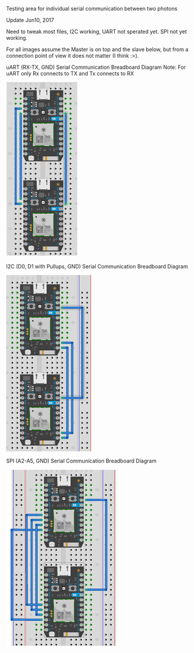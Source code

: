 Testing area for individual serial communication between two photons



Update Jun10, 2017

Need to tweak most files, I2C working, UART not sperated yet. SPI not yet working.

For all images assume the Master is on top and the slave below, but from a connection point of view it does not matter (I think :>).

uART  (RX-TX, GND)  Serial  Communication Breadboard Diagram
Note: For uART only Rx connects to TX and Tx connects to RX

![](uart-only3.png)




I2C (D0, D1 with Pullups, GND) Serial  Communication Breadboard Diagram

![](I2C-only3.png)





SPI (A2-A5, GND) Serial Communication Breadboard Diagram

![](spi-only3.png)



